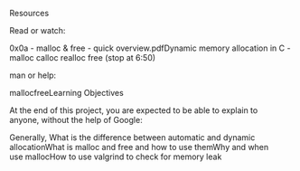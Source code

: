 Resources

Read or watch:

0x0a - malloc & free - quick overview.pdfDynamic memory allocation in C - malloc calloc realloc free (stop at 6:50)

man or help:

mallocfreeLearning Objectives

At the end of this project, you are expected to be able to explain to anyone, without the help of Google:

Generally, What is the difference between automatic and dynamic allocationWhat is malloc and free and how to use themWhy and when use mallocHow to use valgrind to check for memory leak
